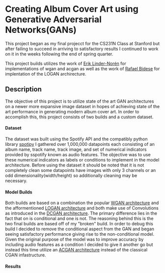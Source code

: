 # Creating Album Cover Art using Generative Adversarial Networks(GANs)

This project began as my final projecct for the CS231N Class at Stanford but after failing to succeed 
in arriving to satisfactory results I continued to work on it in the weeks following the end of spring quarter.

This project builds utilizes the work of [Erik Linder-Norén](https://github.com/eriklindernoren/PyTorch-GAN/tree/master/implementations)
for implementations of wgan and acgan as well as the work of [Rafael Bidese](https://github.com/rafaelbidese/LOGAN) for implentation of the
LOGAN archirecture.

## Description

The objective of this project is to utilize state of the art GAN architectures on a newer more expansive image dataset in hopes of achieving state of the art performance in generating modern album cover art. In order to accomplish this, this project consists of two builds and a custom dataset. 

#### Dataset

The dataset was built using the Spotify API and the compatibly python library [spotipy](https://spotipy.readthedocs.io/en/2.18.0/) I gathered over 1,000,000 datapoints each consisting of an album name, track name, track image, and set of numerical indicators provided by sspotify known as audio features. The objective was to use these numerical indicators as labels or conditions to implement in the model architecture. Before using the dataset it should be noted that it is not completely clean some datapoints have images with only 3 channels or an odd dimensionality(width/height) so additionally cleaning may be necessary.

#### Model Builds
Both builds are based on a combination the popular [WGAN architecture](https://arxiv.org/pdf/1701.07875.pdf) and the afformentioned [LOGAN architecture](https://arxiv.org/abs/1912.00953) and both make use of Convolutions as introduced in the [DCGAN architecture](https://arxiv.org/abs/1511.06434). The primary difference lies in the fact that on is conditional and one is not. The reasoning behind this is the two final builds are based off of my "broken" build. In order to debug this build I decided to remove the conditional aspect from the GAN and began seeing satisfactory performance giving rise to the non-conditional model. Given the original purpose of the model was to improve accuracy by including audio features as a condition I decided to give it another go but instead this time utilize an [ACGAN architecture](https://arxiv.org/abs/1610.09585) instead of the classical CGAN infastructure. 

#### Results




